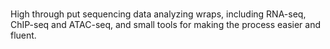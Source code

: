 # 
High through put sequencing data analyzing wraps, including RNA-seq, ChIP-seq and ATAC-seq, and small tools for making the process easier and fluent.
